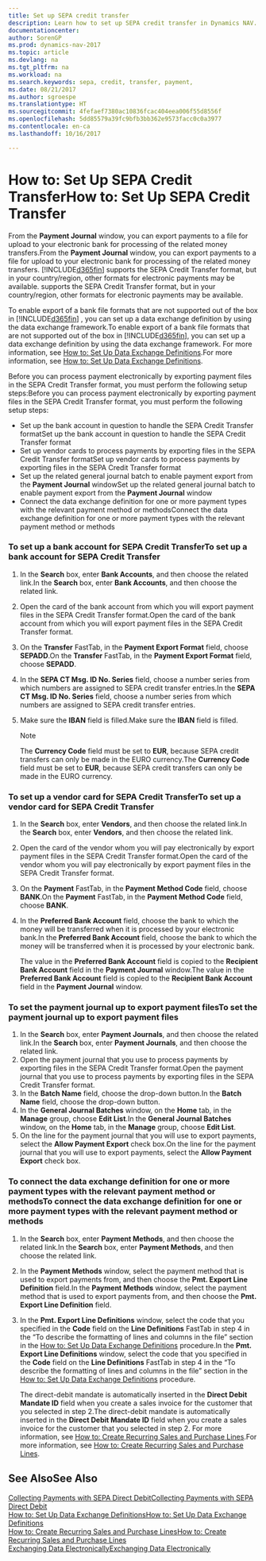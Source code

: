```yaml
---
title: Set up SEPA credit transfer
description: Learn how to set up SEPA credit transfer in Dynamics NAV.
documentationcenter: 
author: SorenGP
ms.prod: dynamics-nav-2017
ms.topic: article
ms.devlang: na
ms.tgt_pltfrm: na
ms.workload: na
ms.search.keywords: sepa, credit, transfer, payment,
ms.date: 08/21/2017
ms.author: sgroespe
ms.translationtype: HT
ms.sourcegitcommit: 4fefaef7380ac10836fcac404eea006f55d8556f
ms.openlocfilehash: 5dd85579a39fc9bfb3bb362e9573facc0c0a3977
ms.contentlocale: en-ca
ms.lasthandoff: 10/16/2017

---
```

# <a name="how-to-set-up-sepa-credit-transfer"></a><span data-ttu-id="b6f4c-103">How to: Set Up SEPA Credit Transfer</span><span class="sxs-lookup"><span data-stu-id="b6f4c-103">How to: Set Up SEPA Credit Transfer</span></span>
<span data-ttu-id="b6f4c-104">From the **Payment Journal** window, you can export payments to a file for upload to your electronic bank for processing of the related money transfers.</span><span class="sxs-lookup"><span data-stu-id="b6f4c-104">From the **Payment Journal** window, you can export payments to a file for upload to your electronic bank for processing of the related money transfers.</span></span> [!INCLUDE[d365fin](includes/d365fin_md.md)]<span data-ttu-id="b6f4c-105"> supports the SEPA Credit Transfer format, but in your country/region, other formats for electronic payments may be available.</span><span class="sxs-lookup"><span data-stu-id="b6f4c-105"> supports the SEPA Credit Transfer format, but in your country/region, other formats for electronic payments may be available.</span></span>  

<span data-ttu-id="b6f4c-106">To enable export of a bank file formats that are not supported out of the box in [!INCLUDE[d365fin](includes/d365fin_md.md)] , you can set up a data exchange definition by using the data exchange framework.</span><span class="sxs-lookup"><span data-stu-id="b6f4c-106">To enable export of a bank file formats that are not supported out of the box in [!INCLUDE[d365fin](includes/d365fin_md.md)], you can set up a data exchange definition by using the data exchange framework.</span></span> <span data-ttu-id="b6f4c-107">For more information, see [How to: Set Up Data Exchange Definitions](across-how-to-set-up-data-exchange-definitions.md).</span><span class="sxs-lookup"><span data-stu-id="b6f4c-107">For more information, see [How to: Set Up Data Exchange Definitions](across-how-to-set-up-data-exchange-definitions.md).</span></span>  

<span data-ttu-id="b6f4c-108">Before you can process payment electronically by exporting payment files in the SEPA Credit Transfer format, you must perform the following setup steps:</span><span class="sxs-lookup"><span data-stu-id="b6f4c-108">Before you can process payment electronically by exporting payment files in the SEPA Credit Transfer format, you must perform the following setup steps:</span></span>  

* <span data-ttu-id="b6f4c-109">Set up the bank account in question to handle the SEPA Credit Transfer format</span><span class="sxs-lookup"><span data-stu-id="b6f4c-109">Set up the bank account in question to handle the SEPA Credit Transfer format</span></span>  
* <span data-ttu-id="b6f4c-110">Set up vendor cards to process payments by exporting files in the SEPA Credit Transfer format</span><span class="sxs-lookup"><span data-stu-id="b6f4c-110">Set up vendor cards to process payments by exporting files in the SEPA Credit Transfer format</span></span>  
* <span data-ttu-id="b6f4c-111">Set up the related general journal batch to enable payment export from the **Payment Journal** window</span><span class="sxs-lookup"><span data-stu-id="b6f4c-111">Set up the related general journal batch to enable payment export from the **Payment Journal** window</span></span>  
* <span data-ttu-id="b6f4c-112">Connect the data exchange definition for one or more payment types with the relevant payment method or methods</span><span class="sxs-lookup"><span data-stu-id="b6f4c-112">Connect the data exchange definition for one or more payment types with the relevant payment method or methods</span></span>  

### <a name="to-set-up-a-bank-account-for-sepa-credit-transfer"></a><span data-ttu-id="b6f4c-113">To set up a bank account for SEPA Credit Transfer</span><span class="sxs-lookup"><span data-stu-id="b6f4c-113">To set up a bank account for SEPA Credit Transfer</span></span>  
1. <span data-ttu-id="b6f4c-114">In the **Search** box, enter **Bank Accounts**, and then choose the related link.</span><span class="sxs-lookup"><span data-stu-id="b6f4c-114">In the **Search** box, enter **Bank Accounts**, and then choose the related link.</span></span>  
2. <span data-ttu-id="b6f4c-115">Open the card of the bank account from which you will export payment files in the SEPA Credit Transfer format.</span><span class="sxs-lookup"><span data-stu-id="b6f4c-115">Open the card of the bank account from which you will export payment files in the SEPA Credit Transfer format.</span></span>  
3. <span data-ttu-id="b6f4c-116">On the **Transfer** FastTab, in the **Payment Export Format** field, choose **SEPADD**.</span><span class="sxs-lookup"><span data-stu-id="b6f4c-116">On the **Transfer** FastTab, in the **Payment Export Format** field, choose **SEPADD**.</span></span>  
4. <span data-ttu-id="b6f4c-117">In the **SEPA CT Msg. ID No. Series** field, choose a number series from which numbers are assigned to SEPA credit transfer entries.</span><span class="sxs-lookup"><span data-stu-id="b6f4c-117">In the **SEPA CT Msg. ID No. Series** field, choose a number series from which numbers are assigned to SEPA credit transfer entries.</span></span>  
5. <span data-ttu-id="b6f4c-118">Make sure the **IBAN** field is filled.</span><span class="sxs-lookup"><span data-stu-id="b6f4c-118">Make sure the **IBAN** field is filled.</span></span>  

    > [!NOTE]  
    >  <span data-ttu-id="b6f4c-119">The **Currency Code** field must be set to **EUR**, because SEPA credit transfers can only be made in the EURO currency.</span><span class="sxs-lookup"><span data-stu-id="b6f4c-119">The **Currency Code** field must be set to **EUR**, because SEPA credit transfers can only be made in the EURO currency.</span></span>  

### <a name="to-set-up-a-vendor-card-for-sepa-credit-transfer"></a><span data-ttu-id="b6f4c-120">To set up a vendor card for SEPA Credit Transfer</span><span class="sxs-lookup"><span data-stu-id="b6f4c-120">To set up a vendor card for SEPA Credit Transfer</span></span>  
1. <span data-ttu-id="b6f4c-121">In the **Search** box, enter **Vendors**, and then choose the related link.</span><span class="sxs-lookup"><span data-stu-id="b6f4c-121">In the **Search** box, enter **Vendors**, and then choose the related link.</span></span>  
2. <span data-ttu-id="b6f4c-122">Open the card of the vendor whom you will pay electronically by export payment files in the SEPA Credit Transfer format.</span><span class="sxs-lookup"><span data-stu-id="b6f4c-122">Open the card of the vendor whom you will pay electronically by export payment files in the SEPA Credit Transfer format.</span></span>  
3. <span data-ttu-id="b6f4c-123">On the **Payment** FastTab, in the **Payment Method Code** field, choose **BANK**.</span><span class="sxs-lookup"><span data-stu-id="b6f4c-123">On the **Payment** FastTab, in the **Payment Method Code** field, choose **BANK**.</span></span>  
4. <span data-ttu-id="b6f4c-124">In the **Preferred Bank Account** field, choose the bank to which the money will be transferred when it is processed by your electronic bank.</span><span class="sxs-lookup"><span data-stu-id="b6f4c-124">In the **Preferred Bank Account** field, choose the bank to which the money will be transferred when it is processed by your electronic bank.</span></span>  

     <span data-ttu-id="b6f4c-125">The value in the **Preferred Bank Account** field is copied to the **Recipient Bank Account** field in the **Payment Journal** window.</span><span class="sxs-lookup"><span data-stu-id="b6f4c-125">The value in the **Preferred Bank Account** field is copied to the **Recipient Bank Account** field in the **Payment Journal** window.</span></span>  

### <a name="to-set-the-payment-journal-up-to-export-payment-files"></a><span data-ttu-id="b6f4c-126">To set the payment journal up to export payment files</span><span class="sxs-lookup"><span data-stu-id="b6f4c-126">To set the payment journal up to export payment files</span></span>  
1. <span data-ttu-id="b6f4c-127">In the **Search** box, enter **Payment Journals**, and then choose the related link.</span><span class="sxs-lookup"><span data-stu-id="b6f4c-127">In the **Search** box, enter **Payment Journals**, and then choose the related link.</span></span>  
2. <span data-ttu-id="b6f4c-128">Open the payment journal that you use to process payments by exporting files in the SEPA Credit Transfer format.</span><span class="sxs-lookup"><span data-stu-id="b6f4c-128">Open the payment journal that you use to process payments by exporting files in the SEPA Credit Transfer format.</span></span>  
3. <span data-ttu-id="b6f4c-129">In the **Batch Name** field, choose the drop\-down button.</span><span class="sxs-lookup"><span data-stu-id="b6f4c-129">In the **Batch Name** field, choose the drop\-down button.</span></span>  
4. <span data-ttu-id="b6f4c-130">In the **General Journal Batches** window, on the **Home** tab, in the **Manage** group, choose **Edit List**.</span><span class="sxs-lookup"><span data-stu-id="b6f4c-130">In the **General Journal Batches** window, on the **Home** tab, in the **Manage** group, choose **Edit List**.</span></span>  
5. <span data-ttu-id="b6f4c-131">On the line for the payment journal that you will use to export payments, select the **Allow Payment Export** check box.</span><span class="sxs-lookup"><span data-stu-id="b6f4c-131">On the line for the payment journal that you will use to export payments, select the **Allow Payment Export** check box.</span></span>  

### <a name="to-connect-the-data-exchange-definition-for-one-or-more-payment-types-with-the-relevant-payment-method-or-methods"></a><span data-ttu-id="b6f4c-132">To connect the data exchange definition for one or more payment types with the relevant payment method or methods</span><span class="sxs-lookup"><span data-stu-id="b6f4c-132">To connect the data exchange definition for one or more payment types with the relevant payment method or methods</span></span>  
1. <span data-ttu-id="b6f4c-133">In the **Search** box, enter **Payment Methods**, and then choose the related link.</span><span class="sxs-lookup"><span data-stu-id="b6f4c-133">In the **Search** box, enter **Payment Methods**, and then choose the related link.</span></span>  
2. <span data-ttu-id="b6f4c-134">In the **Payment Methods** window, select the payment method that is used to export payments from, and then choose the **Pmt. Export Line Definition** field.</span><span class="sxs-lookup"><span data-stu-id="b6f4c-134">In the **Payment Methods** window, select the payment method that is used to export payments from, and then choose the **Pmt. Export Line Definition** field.</span></span>  
3. <span data-ttu-id="b6f4c-135">In the **Pmt. Export Line Definitions** window, select the code that you specified in the **Code** field on the **Line Definitions** FastTab in step 4 in the “To describe the formatting of lines and columns in the file” section in the [How to: Set Up Data Exchange Definitions](across-how-to-set-up-data-exchange-definitions.md) procedure.</span><span class="sxs-lookup"><span data-stu-id="b6f4c-135">In the **Pmt. Export Line Definitions** window, select the code that you specified in the **Code** field on the **Line Definitions** FastTab in step 4 in the “To describe the formatting of lines and columns in the file” section in the [How to: Set Up Data Exchange Definitions](across-how-to-set-up-data-exchange-definitions.md) procedure.</span></span>  

    <span data-ttu-id="b6f4c-136">The direct-debit mandate is automatically inserted in the **Direct Debit Mandate ID** field when you create a sales invoice for the customer that you selected in step 2.</span><span class="sxs-lookup"><span data-stu-id="b6f4c-136">The direct-debit mandate is automatically inserted in the **Direct Debit Mandate ID** field when you create a sales invoice for the customer that you selected in step 2.</span></span> <span data-ttu-id="b6f4c-137">For more information, see [How to: Create Recurring Sales and Purchase Lines](sales-how-work-standard-lines.md).</span><span class="sxs-lookup"><span data-stu-id="b6f4c-137">For more information, see [How to: Create Recurring Sales and Purchase Lines](sales-how-work-standard-lines.md).</span></span>  

## <a name="see-also"></a><span data-ttu-id="b6f4c-138">See Also</span><span class="sxs-lookup"><span data-stu-id="b6f4c-138">See Also</span></span>  
[<span data-ttu-id="b6f4c-139">Collecting Payments with SEPA Direct Debit</span><span class="sxs-lookup"><span data-stu-id="b6f4c-139">Collecting Payments with SEPA Direct Debit</span></span>](finance-collect-payments-with-sepa-direct-debit.md)  
[<span data-ttu-id="b6f4c-140">How to: Set Up Data Exchange Definitions</span><span class="sxs-lookup"><span data-stu-id="b6f4c-140">How to: Set Up Data Exchange Definitions</span></span>](across-how-to-set-up-data-exchange-definitions.md)  
[<span data-ttu-id="b6f4c-141">How to: Create Recurring Sales and Purchase Lines</span><span class="sxs-lookup"><span data-stu-id="b6f4c-141">How to: Create Recurring Sales and Purchase Lines</span></span>](sales-how-work-standard-lines.md)  
[<span data-ttu-id="b6f4c-142">Exchanging Data Electronically</span><span class="sxs-lookup"><span data-stu-id="b6f4c-142">Exchanging Data Electronically</span></span>](across-data-exchange.md)  

